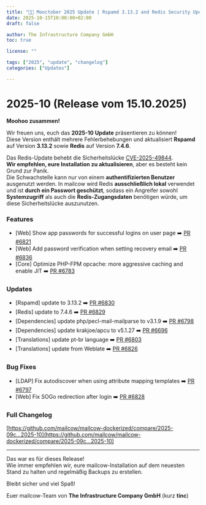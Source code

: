 ```yaml
---
title: "🎃🐄 Mooctober 2025 Update | Rspamd 3.13.2 and Redis Security Update"
date: 2025-10-15T10:00:00+02:00
draft: false

author: The Infrastructure Company GmbH
toc: true

license: ""

tags: ["2025", "update", "changelog"]
categories: ["Updates"]

---
```


# 2025-10 (Release vom 15.10.2025)

**Moohoo zusammen!**  

Wir freuen uns, euch das **2025-10 Update** präsentieren zu können!  
Diese Version enthält mehrere Fehlerbehebungen und aktualisiert **Rspamd** auf Version **3.13.2** sowie **Redis** auf Version **7.4.6**.

Das Redis-Update behebt die Sicherheitslücke [CVE-2025-49844](https://github.com/redis/redis/security/advisories/GHSA-4789-qfc9-5f9q).  
**Wir empfehlen, eure Installation zu aktualisieren**, aber es besteht kein Grund zur Panik.  
Die Schwachstelle kann nur von einem **authentifizierten Benutzer** ausgenutzt werden.
In mailcow wird Redis **ausschließlich lokal** verwendet und ist **durch ein Passwort geschützt**, sodass ein Angreifer sowohl **Systemzugriff** als auch die **Redis-Zugangsdaten** benötigen würde, um diese Sicherheitslücke auszunutzen.

### Features
* [Web] Show app passwords for successful logins on user page ➡️ [PR #6821](https://github.com/mailcow/mailcow-dockerized/pull/6821)
* [Web] Add password verification when setting recovery email ➡️ [PR #6836](https://github.com/mailcow/mailcow-dockerized/pull/6836)
* [Core] Optimize PHP-FPM opcache: more aggressive caching and enable JIT ➡️ [PR #6783](https://github.com/mailcow/mailcow-dockerized/pull/6783)

### Updates
* [Rspamd] update to 3.13.2 ➡️ [PR #6830](https://github.com/mailcow/mailcow-dockerized/pull/6830)
* [Redis] update to 7.4.6 ➡️ [PR #6829](https://github.com/mailcow/mailcow-dockerized/pull/6829)
* [Dependencies] update php/pecl-mail-mailparse to v3.1.9 ➡️ [PR #6798](https://github.com/mailcow/mailcow-dockerized/pull/6798)
* [Dependencies] update krakjoe/apcu to v5.1.27 ➡️ [PR #6696](https://github.com/mailcow/mailcow-dockerized/pull/6696)
* [Translations] update pt-br language ➡️ [PR #6803](https://github.com/mailcow/mailcow-dockerized/pull/6803)
* [Translations] update from Weblate ➡️ [PR #6826](https://github.com/mailcow/mailcow-dockerized/pull/6826)

### Bug Fixes
* [LDAP] Fix autodiscover when using attribute mapping templates ➡️ [PR #6797](https://github.com/mailcow/mailcow-dockerized/pull/6797)
* [Web] Fix SOGo redirection after login ➡️ [PR #6828](https://github.com/mailcow/mailcow-dockerized/pull/6828)

### Full Changelog
[https://github.com/mailcow/mailcow-dockerized/compare/2025-09c...2025-10](https://github.com/mailcow/mailcow-dockerized/compare/2025-09c...2025-10)

---

Das war es für dieses Release!  
Wie immer empfehlen wir, eure mailcow-Installation auf dem neuesten Stand zu halten und regelmäßig Backups zu erstellen.

Bleibt sicher und viel Spaß!

Euer mailcow-Team von **The Infrastructure Company GmbH** (kurz **tinc**)
